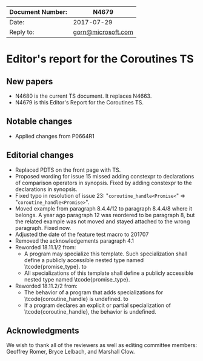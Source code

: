 | Document Number: | N4679                                           |
| -----------------|-------------------------------------------------|
| Date:            | 2017-07-29                                      |
| Reply to:        | gorn@microsoft.com                              |


Editor's report for the Coroutines TS
===================================

## New papers

- N4680 is the current TS document. It replaces N4663.
- N4679 is this Editor's Report for the Coroutines TS.

## Notable changes

- Applied changes from P0664R1

## Editorial changes

- Replaced PDTS on the front page with TS.
- Proposed wording for issue 15 missed adding constexpr to declarations of comparison operators in synopsis. Fixed by adding constexpr to the declarations in synopsis.
- Fixed typo in resolution of issue 23: "`coroutine_handle<Promise<`" => "`coroutine_handle<Promise>`". 
- Moved example from paragraph 8.4.4/12 to paragraph 8.4.4/8 where it belongs. A year ago paragraph 12 was reordered to be paragraph 8, but the related example was not moved and stayed attached to the wrong paragraph. Fixed now. 
- Adjusted the date of the feature test macro to 201707
- Removed the acknowledgements paragraph 4.1 
- Reworded 18.11.1/2 from:
  - A program may specialize this template. Such specialization shall define a publicly accessible nested type named \tcode{promise_type}.
  to
  - All specializations of this template shall define a publicly accessible nested type named \tcode{promise_type}.
- Reworded 18.11.2/2 from:
  - The behavior of a program that adds specializations for \tcode{coroutine_handle} is undefined.
  to
  - If a program declares an explicit or partial specialization of \tcode{coroutine_handle}, the behavior is undefined.

## Acknowledgments

We wish to thank all of the reviewers as well as editing committee members: Geoffrey Romer, Bryce Lelbach, and Marshall Clow.

